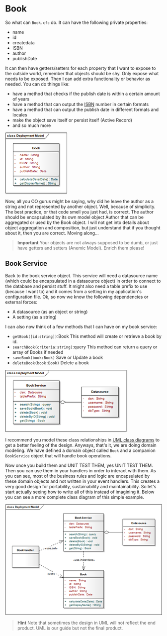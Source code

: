 # Book

So what can `Book.cfc` do. It can have the following private properties:

* name
* id
* createdata
* ISBN
* author
* publishDate

It can then have getters/setters for each property that I want to expose to the outside world, remember that objects should be shy. Only expose what needs to be exposed. Then I can add extra functionality or behavior as needed. You can do things like:

* have a method that checks if the publish date is within a certain amount of years
* have a method that can output the [ISBN](http://www.amazon.com/exec/obidos/ASIN/) number in certain formats
* have a method that can output the publish date in different formats and locales
* make the object save itself or persist itself \(Active Record\)
* and so much more

![](/.gitbook/assets/modelguide_book.png)

Now, all you OO gurus might be saying, why did he leave the author as a string and not represented by another object. Well, because of simplicity. The best practice, or that code smell you just had, is correct. The author should be encapsulated by its own model object Author that can be aggregated or used by the Book object. I will not get into details about object aggregation and composition, but just understand that if you thought about it, then you are correct. Moving along...

> **Important** Your objects are not always supposed to be dumb, or just have getters and setters \(Anemic Model\). Enrich them please!

## Book Service

Back to the book service object. This service will need a datasource name \(which could be encapsulated in a datasource object\) in order to connect to the database and persist stuff. It might also need a table prefix to use \(because I want to\) and it comes from a setting in my application's configuration file. Ok, so now we know the following dependencies or external forces:

* A datasource \(as an object or string\)
* A setting \(as a string\)

I can also now think of a few methods that I can have on my book service:

* `getBook([id:string])`:Book This method will create or retrieve a book by id.
* `searchBook(criteria:string)`:query This method can return a query or array of Books if needed
* `saveBook(book:Book)` Save or Update a book
* `deleteBook(book:Book)` Delete a book

![](/.gitbook/assets/modelguide_bookservice.png)

I recommend you model these class relationships in [UML class diagrams](http://www.agilemodeling.com/artifacts/classDiagram.htm) to get a better feeling of the design. Anyways, that's it, we are doing domain modeling. We have defined a domain object called `Book` and a companion `BookService` object that will handle book operations.

Now once you build them and UNIT TEST THEM, yes UNIT TEST THEM. Then you can use them in your handlers in order to interact with them. As you can see, most of the business rules and logic are encapsulated by these domain objects and not written in your event handlers. This creates a very good design for portability, sustainability and maintainability. So let's start actually seeing how to write all of this instead of imagining it. Below you can see a more complete class diagram of this simple example.

![](/.gitbook/assets/simplemodelclassdiagram.png)

> **Hint** Note that sometimes the design in UML will not reflect the end product. UML is our guide but not the final product.

